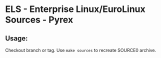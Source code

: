 # ELS - Enterprise Linux/EuroLinux Sources - Pyrex
 
## Usage:
  Checkout branch or tag. Use `make sources` to recreate  SOURCE0 archive.
